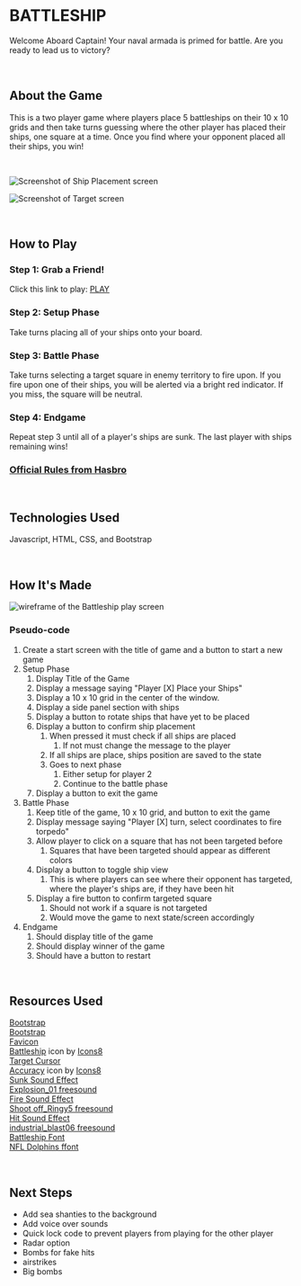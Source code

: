 # BATTLESHIP

Welcome Aboard Captain!  Your naval armada is primed for battle.  Are you ready to lead us to victory?

<br>

## About the Game
This is a two player game where players place 5 battleships on their 10 x 10 grids and then take turns guessing where the other player has placed their ships, one square at a time.  Once you find where your opponent placed all their ships, you win!

<br>

![Screenshot of Ship Placement screen](./assets/img/screenshot1.png)

![Screenshot of Target screen](./assets/img/screenshot2.png)

<br>


## How to Play
### Step 1: Grab a Friend!
Click this link to play: <a href="https://play-battleship.netlify.app/">PLAY</a>
### Step 2: Setup Phase
Take turns placing all of your ships onto your board.
### Step 3: Battle Phase
Take turns selecting a target square in enemy territory to fire upon.  If you fire upon one of their ships, you will be alerted via a bright red indicator.  If you miss, the square will be neutral.
### Step 4: Endgame
Repeat step 3 until all of a player's ships are sunk.  The last player with ships remaining wins!    

### <a href="https://www.hasbro.com/common/instruct/battleship.pdf">Official Rules from Hasbro</a>

<br>

## Technologies Used
Javascript, HTML, CSS, and Bootstrap

<br>

## How It's Made
![wireframe of the Battleship play screen](./assets/img/wire-frame.png)
### Pseudo-code
1. Create a start screen with the title of game and a button to start a new game
2. Setup Phase
   1. Display Title of the Game
   2. Display a message saying "Player [X] Place your Ships"
   3. Display a 10 x 10 grid in the center of the window.
   4. Display a side panel section with ships
   5. Display a button to rotate ships that have yet to be placed
   6. Display a button to confirm ship placement
      1. When pressed it must check if all ships are placed
         1. If not must change the message to the player
      2. If all ships are place, ships position are saved to the state
      3. Goes to next phase 
         1. Either setup for player 2
         2. Continue to the battle phase
   7. Display a button to exit the game
3. Battle Phase
   1. Keep title of the game, 10 x 10 grid, and button to exit the game
   2. Display message saying "Player [X] turn, select coordinates to fire torpedo"
   3. Allow player to click on a square that has not been targeted before
      1. Squares that have been targeted should appear as different colors
   4. Display a button to toggle ship view 
      1. This is where players can see where their opponent has targeted, where the player's ships are, if they have been hit
   5. Display a fire button to confirm targeted square
      1. Should not work if a square is not targeted
      2. Would move the game to next state/screen accordingly
4. Endgame
   1. Should display title of the game
   2. Should display winner of the game
   3. Should have a button to restart


<br>

## Resources Used
<u>Bootstrap</u> <br> <a href="https://getbootstrap.com/">Bootstrap</a>
<br>
<u>Favicon</u> <br> <a target="_blank" href="https://icons8.com/icon/24072/battleship">Battleship</a> icon by <a target="_blank" href="https://icons8.com">Icons8</a>
<br>
<u>Target Cursor</u> <br> <a target="_blank" href="https://icons8.com/icon/24921/accuracy">Accuracy</a> icon by <a target="_blank" href="https://icons8.com">Icons8</a>
<br>
<u>Sunk Sound Effect</u> <br> <a href="https://freesound.org/people/tommccann/sounds/235968/">Explosion_01 freesound</a>
<br>
<u>Fire Sound Effect</u> <br> <a href="https://freesound.org/people/CGEffex/sounds/86989/"> Shoot off_Ringy5 freesound</a>
<br>
<u> Hit Sound Effect </u> <br> <a href="https://freesound.org/people/thanvannispen/sounds/9565/">industrial_blast06 freesound</a>
<br>
<u> Battleship Font </u> <br> <a href="https://www.ffonts.net/NFL-Dolphins.font.download"> NFL Dolphins ffont</a>
<br>

<br>

## Next Steps
- Add sea shanties to the background
- Add voice over sounds
- Quick lock code to prevent players from playing for the other player 
- Radar option
- Bombs for fake hits
- airstrikes
- Big bombs
